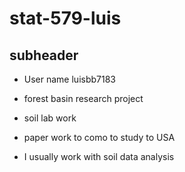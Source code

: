 # stat-579-luis

## subheader

- User name luisbb7183

- forest basin research project
- soil lab work
- paper work to como to study to USA

- I usually work with soil data analysis
